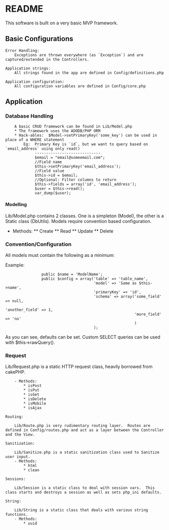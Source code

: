 # README #

This software is built on a very basic MVP framework.

## Basic Configurations ##

	Error Handling: 
		Exceptions are thrown everywhere (as `Exception`) and are captured/extended in the Controllers.

	Application strings: 		
		All strings found in the app are defined in Config/definitions.php
	
	Application configuration: 
		All configuration variables are defined in Config/core.php

## Application ##
	
### Database Handling ###
		
		A basic CRUD framework can be found in Lib/Model.php
		* The framework uses the ADODB/PHP ORM
		* Hack-ables:  $Model->setPrimaryKey('some_key') can be used in place of a WHERE statement
			Eg:  Primary Key is `id`, but we want to query based on `email_address` using only read()
				 -----------------------------
				 $email = "email@someemail.com";
				 //Field name
				 $this->setPrimaryKey('email_address');
				 //Field value
				 $this->id = $email;
				 //Optional: Filter columns to return
				 $this->fields = array('id', 'email_address');
				 $user = $this->read();
				 var_dump($user);

#### Modelling #### 
		
Lib/Model.php contains 2 classes.  One is a simpleton (Model), the other is a Static class (DbUtils).  Models require convention based configuration.

* Methods:
** Create
** Read
** Update
** Delete

### Convention/Configuration ###

All models must contain the following as a minimum:

Example:

```
				public $name = 'ModelName';
				public $config = array('table' => 'table_name',
									   'model' => 'Same as $this->name',
									   'primaryKey' => 'id',
									   'schema' => array('some_field' => null,
											  			 'another_field' => 1,
											  			 'more_field' => 'no'
														 )
									   );
```
As you can see, defaults can be set.
Custom SELECT queries can be used with $this->rawQuery().

### Request ###

Lib/Request.php is a static HTTP request class, heavily borrowed from cakePHP.

		- Methods:
			* isPost
			* isPut
			* isGet
			* isDelete
			* isMobile
			* isAjax

	Routing:

		Lib/Route.php is very rudimentary routing layer.  Routes are defined in Config/routes.php and act as a layer between the Controller and the View.

	Sanitization:

		Lib/Sanitize.php is a static sanitization class used to Sanitize user input.
		- Methods:
			* html
			* clean

	Sessions:
		
		Lib/Session is a static class to deal with session vars.  This class starts and destroys a session as well as sets php_ini defaults.

	String:

		Lib/String is a static class that deals with various string functions.
		- Methods:
			* uuid